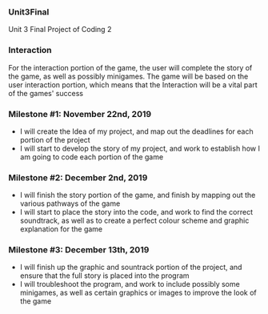  <h3>Unit3Final</h3>
 Unit 3 Final Project of Coding 2
 
 <h3>Interaction</h3>
 For the interaction portion of the game, the user will complete the story of the game, as well as possibly minigames. The game will be based on the user interaction portion, which means that the Interaction will be a vital part of the games' success
 <h3>Milestone #1: November 22nd, 2019</h3>
 <ul>
  <li>I will create the Idea of my project, and map out the deadlines for each portion of the project</li>
  <li>I will start to develop the story of my project, and work to establish how I am going to code each portion of the game</li>
 </ul>
 <h3>Milestone #2: December 2nd, 2019</h3>
 <ul>
  <li>I will finish the story portion of the game, and finish by mapping out the various pathways of the game</li>
  <li>I will start to place the story into the code, and work to find the correct soundtrack, as well as to create a perfect colour scheme and graphic explanation for the game</li>
 </ul>
 <h3>Milestone #3: December 13th, 2019</h3>
  <ul>
  <li>I will finish up the graphic and sountrack portion of the project, and ensure that the full story is placed into the program</li>
  <li>I will troubleshoot the program, and work to include possibly some minigames, as well as certain graphics or images to improve the look of the game</li>
 </ul>
